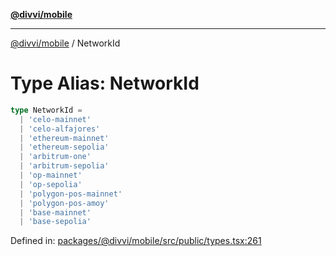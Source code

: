 [**@divvi/mobile**](../README.md)

---

[@divvi/mobile](../README.md) / NetworkId

# Type Alias: NetworkId

```ts
type NetworkId =
  | 'celo-mainnet'
  | 'celo-alfajores'
  | 'ethereum-mainnet'
  | 'ethereum-sepolia'
  | 'arbitrum-one'
  | 'arbitrum-sepolia'
  | 'op-mainnet'
  | 'op-sepolia'
  | 'polygon-pos-mainnet'
  | 'polygon-pos-amoy'
  | 'base-mainnet'
  | 'base-sepolia'
```

Defined in: [packages/@divvi/mobile/src/public/types.tsx:261](https://github.com/divvi-xyz/divvi-mobile/blob/main/packages/@divvi/mobile/src/public/types.tsx#L261)
